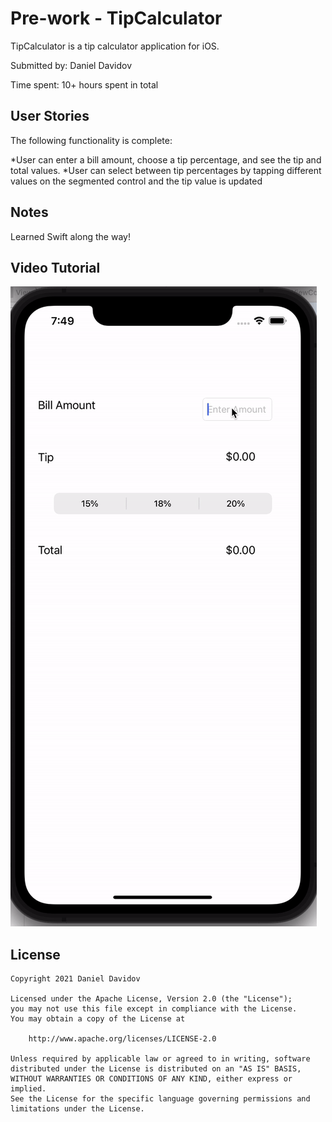 # Pre-work - TipCalculator

TipCalculator is a tip calculator application for iOS.

Submitted by: Daniel Davidov

Time spent: 10+ hours spent in total

## User Stories

The following functionality is complete:

*User can enter a bill amount, choose a tip percentage, and see the tip and total values.
*User can select between tip percentages by tapping different values on the segmented control and the tip value is updated 

## Notes

Learned Swift along the way!

## Video Tutorial

![alt-text](https://github.com/dannydav709/CodePath-iOS/blob/main/TipCalculatorGif.gif)

## License

    Copyright 2021 Daniel Davidov

    Licensed under the Apache License, Version 2.0 (the "License");
    you may not use this file except in compliance with the License.
    You may obtain a copy of the License at

        http://www.apache.org/licenses/LICENSE-2.0

    Unless required by applicable law or agreed to in writing, software
    distributed under the License is distributed on an "AS IS" BASIS,
    WITHOUT WARRANTIES OR CONDITIONS OF ANY KIND, either express or implied.
    See the License for the specific language governing permissions and
    limitations under the License.
